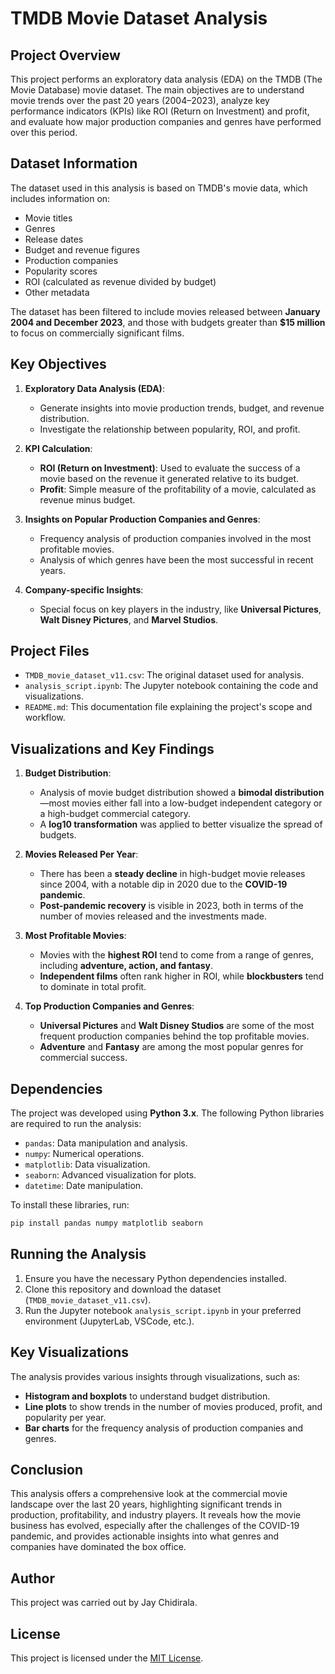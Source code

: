 # TMDB Movie Dataset Analysis

## Project Overview

This project performs an exploratory data analysis (EDA) on the TMDB (The Movie Database) movie dataset. The main objectives are to understand movie trends over the past 20 years (2004–2023), analyze key performance indicators (KPIs) like ROI (Return on Investment) and profit, and evaluate how major production companies and genres have performed over this period. 

## Dataset Information

The dataset used in this analysis is based on TMDB's movie data, which includes information on:
- Movie titles
- Genres
- Release dates
- Budget and revenue figures
- Production companies
- Popularity scores
- ROI (calculated as revenue divided by budget)
- Other metadata

The dataset has been filtered to include movies released between **January 2004 and December 2023**, and those with budgets greater than **$15 million** to focus on commercially significant films.

## Key Objectives

1. **Exploratory Data Analysis (EDA)**:
    - Generate insights into movie production trends, budget, and revenue distribution.
    - Investigate the relationship between popularity, ROI, and profit.

2. **KPI Calculation**:
    - **ROI (Return on Investment)**: Used to evaluate the success of a movie based on the revenue it generated relative to its budget.
    - **Profit**: Simple measure of the profitability of a movie, calculated as revenue minus budget.
  
3. **Insights on Popular Production Companies and Genres**:
    - Frequency analysis of production companies involved in the most profitable movies.
    - Analysis of which genres have been the most successful in recent years.

4. **Company-specific Insights**:
    - Special focus on key players in the industry, like **Universal Pictures**, **Walt Disney Pictures**, and **Marvel Studios**. 

## Project Files

- `TMDB_movie_dataset_v11.csv`: The original dataset used for analysis.
- `analysis_script.ipynb`: The Jupyter notebook containing the code and visualizations.
- `README.md`: This documentation file explaining the project's scope and workflow.

## Visualizations and Key Findings

1. **Budget Distribution**:
    - Analysis of movie budget distribution showed a **bimodal distribution**—most movies either fall into a low-budget independent category or a high-budget commercial category.
    - A **log10 transformation** was applied to better visualize the spread of budgets.

2. **Movies Released Per Year**:
    - There has been a **steady decline** in high-budget movie releases since 2004, with a notable dip in 2020 due to the **COVID-19 pandemic**.
    - **Post-pandemic recovery** is visible in 2023, both in terms of the number of movies released and the investments made.

3. **Most Profitable Movies**:
    - Movies with the **highest ROI** tend to come from a range of genres, including **adventure, action, and fantasy**.
    - **Independent films** often rank higher in ROI, while **blockbusters** tend to dominate in total profit.

4. **Top Production Companies and Genres**:
    - **Universal Pictures** and **Walt Disney Studios** are some of the most frequent production companies behind the top profitable movies.
    - **Adventure** and **Fantasy** are among the most popular genres for commercial success.

## Dependencies

The project was developed using **Python 3.x**. The following Python libraries are required to run the analysis:

- `pandas`: Data manipulation and analysis.
- `numpy`: Numerical operations.
- `matplotlib`: Data visualization.
- `seaborn`: Advanced visualization for plots.
- `datetime`: Date manipulation.

To install these libraries, run:

```bash
pip install pandas numpy matplotlib seaborn
```

## Running the Analysis

1. Ensure you have the necessary Python dependencies installed.
2. Clone this repository and download the dataset (`TMDB_movie_dataset_v11.csv`).
3. Run the Jupyter notebook `analysis_script.ipynb` in your preferred environment (JupyterLab, VSCode, etc.).

## Key Visualizations

The analysis provides various insights through visualizations, such as:
- **Histogram and boxplots** to understand budget distribution.
- **Line plots** to show trends in the number of movies produced, profit, and popularity per year.
- **Bar charts** for the frequency analysis of production companies and genres.

## Conclusion

This analysis offers a comprehensive look at the commercial movie landscape over the last 20 years, highlighting significant trends in production, profitability, and industry players. It reveals how the movie business has evolved, especially after the challenges of the COVID-19 pandemic, and provides actionable insights into what genres and companies have dominated the box office.

## Author

This project was carried out by Jay Chidirala.

## License

This project is licensed under the [MIT License](LICENSE).

